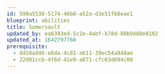 ```yaml
---
id: 590a5538-5174-46b8-a52a-d3e51f68eae1
blueprint: abilities
title: Somersault
updated_by: ea6393ed-5c2e-4abf-b78d-80b9488e0102
updated_at: 1642797760
prerequisite:
  - d458ad46-e6da-4c81-a611-39ec54a948ae
  - 22d01ccb-4f6d-41e9-a871-cfc63d694c08
---
```

